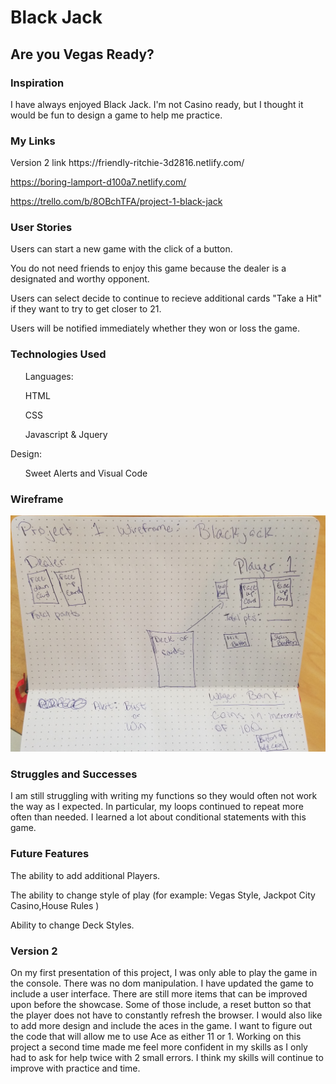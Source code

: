 <h1>Black Jack</h1>

<h2>Are you Vegas Ready?</h2>


<h3>Inspiration</h3>
I have always enjoyed Black Jack.  I'm not Casino ready, but I thought it would be fun to design a game to help me practice.  

<h3>My Links</h3>
Version 2 link
https://friendly-ritchie-3d2816.netlify.com/

https://boring-lamport-d100a7.netlify.com/

https://trello.com/b/8OBchTFA/project-1-black-jack


<h3>User Stories</h3>
Users can start a new game with the click of a button. 

You do not need friends to enjoy this game because the dealer is a designated and worthy opponent.  

Users can select decide to continue to recieve additional cards "Take a Hit" if they want to try to get closer to 21.  

Users will be notified immediately whether they won or loss the game. 


<h3>Technologies Used</h3>

<ul>Languages:</ul>
<ul>HTML</ul><ul>CSS</ul><ul>Javascript & Jquery</ul>
Design: <ul>Sweet Alerts and
Visual Code</ul>

<h3>Wireframe</h3>

![wireframing](wireframe.jpg)

<h3>Struggles and Successes</h3> 
I am still struggling with writing my functions so they would often not work the way as I expected.  In particular, my loops continued to repeat more often than needed.  I learned a lot about conditional statements with this game.  



<h3>Future Features</h3>
The ability to add additional Players.

The ability to change style of play (for example: Vegas Style, Jackpot City Casino,House Rules )

Ability to change Deck Styles.

<h3>Version 2</h3>
On my first presentation of this project, I was only able to play the game in the console.  There was no dom manipulation.  I have updated the game to include a user interface.  There are still more items that can be improved upon before the showcase.  Some of those include, a reset button so that the player does not have to constantly refresh the browser.  I would also like to add more design and include the aces in the game.  I want to figure out the code that will allow me to use Ace as either 11 or 1. Working on this project a second time made me feel more confident in my skills as I only had to ask for help twice with 2 small errors.  I think my skills will continue to improve with practice and time.  
